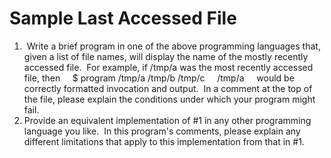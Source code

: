 Sample Last Accessed File
=========================

1.  Write a brief program in one of the above programming languages that, given a list of file names, will display the name of the mostly recently accessed file.  For example, if /tmp/a was the most recently accessed file, then
    $ program /tmp/a /tmp/b /tmp/c
    /tmp/a
    would be correctly formatted invocation and output.  In a comment at the top of the file, please explain the conditions under which your program might fail.
2. Provide an equivalent implementation of #1 in any other programming language you like.  In this program's comments, please explain any different limitations that apply to this implementation from that in #1.